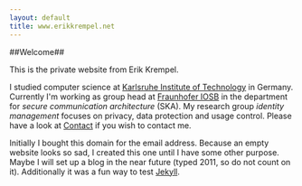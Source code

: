 ```yaml
---
layout: default
title: www.erikkrempel.net
---
```


##Welcome##

This is the private website from Erik Krempel.

I studied computer science at [Karlsruhe Institute of Technology](http://www.kit.edu) in Germany. Currently I'm working as group head at [Fraunhofer IOSB](http://www.iosb.fraunhofer.de/servlet/is/11/) in the department for *secure communication architecture* (SKA). My research group *identity management* focuses on privacy, data protection and usage control. Please have a look at [Contact](contact/index.html) if you wish to contact me.

Initially I bought this domain for the email address. Because an empty website looks so sad, I created this one until I have some other purpose. Maybe I will set up a blog in the near future (typed 2011, so do not count on it). Additionally it was a fun way to test [Jekyll](jekyll/index.html).
